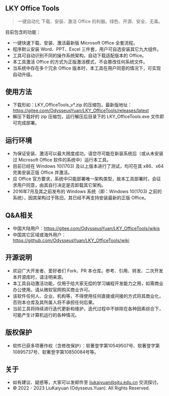 ﻿#

## LKY Office Tools
 > 一键自动化 下载、安装、激活 Office 的利器。绿色、开源、安全、无毒。

目前包含的功能：
- 一键快速下载、安装、激活最新版 Microsoft Office 全套流程。
- 程序默认安装 Word、PPT、Excel 三件套，用户可自选安装其它九大组件。
- 工具可自动识别不同的操作系统架构，自动下载适配版本的 Office。
- 本工具激活 Office 的方式为正版激活模式，不会篡改任何系统文件。
- 当系统中存在多个冗余 Office 版本时，本工具在用户同意的情况下，可实现自动升级。

## 使用方法
- 下载形如：LKY_OfficeTools_v*.zip 的压缩包，最新版地址：https://gitee.com/OdysseusYuan/LKY_OfficeTools/releases/latest
- 解压下载好的 zip 压缩包，运行解压后目录下的 LKY_OfficeTools.exe 文件即可完成部署。

## 运行环境
- 为保证安装、激活可以最大限度成功，请您尽可能在新装系统后（或从未安装过 Microsoft Office 软件的系统中）运行本工具。
- 目前已经在 Windows 10(1703) 及以上版本进行了测试，均可在其 x86、x64 完美安装正版 Office 并激活。
- 应 Office 官方要求，系统中只能部署唯一架构类型，故本工具部署时，会征求用户同意，由其自行决定是否卸载其它架构。
- 2016年7月及其之前发布的 Windows 系统（即：Windows 10(1703) 之前的系统），因其架构过于陈旧，其已经不再支持安装最新的正版 Office。

## Q&A相关
- 中国大陆用户：https://gitee.com/OdysseusYuan/LKY_OfficeTools/wikis
- 中国其它区域或海外用户：https://github.com/OdysseusYuan/LKY_OfficeTools/wiki
 
## 开源说明
- 欢迎广大开发者、爱好者们 Fork、PR 本仓库。参考、引用、转发、二次开发本开源库时，请注明来源。
- 本工具自动激活功能，仅用于给大家无偿的学习编程开发能力之用，如需商业办公使用，请从微软官网购买商业许可。
- 该软件任何人、企业、机构等，不得使用任何直接或间接的方式将其商业化，否则本仓库及其所属人将不承担任何后果。
- 当前工具将持续进行迭代更新和维护，迭代过程中不排除在各种因素综合下，可能产生计算机运行的各种情况。

## 版权保护
- 软件已获多项著作权（含修改保护）：软著登字第10549507号、软著登字第10895737号、软著登字第10850084号等。

## 关于
- 如有建议、疑惑等，大家可以发邮件至 [liukaiyuan@sjtu.edu.cn](mailto:liukaiyuan@sjtu.edu.cn) 交流探讨。
- © 2022 - 2023 LiuKaiyuan (Odysseus.Yuan). All Rights Reserved.
